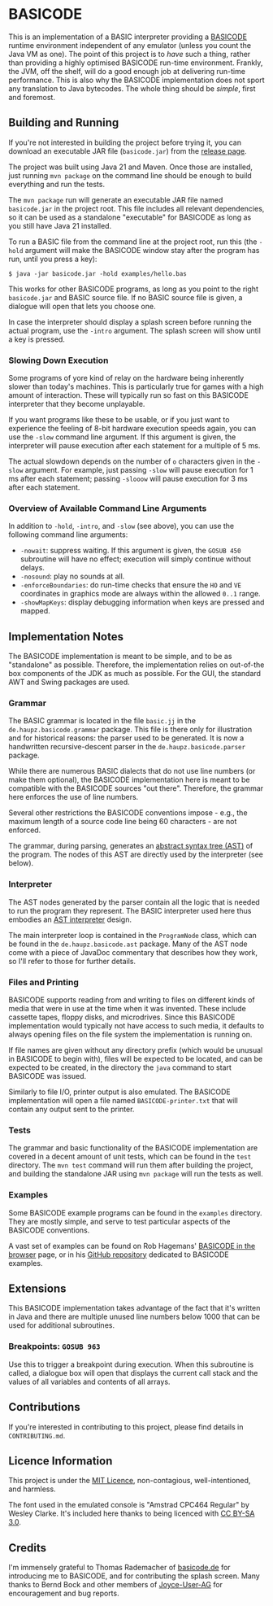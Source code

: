 # BASICODE

This is an implementation of a BASIC interpreter providing a [BASICODE](https://en.wikipedia.org/wiki/BASICODE)
runtime environment independent of any emulator (unless you count the Java VM as
one). The point of this project is to _have_ such a thing, rather than 
providing a highly optimised BASICODE run-time environment. Frankly, the JVM,
off the shelf, will do a good enough job at delivering run-time performance. 
This is also why the BASICODE implementation does not sport any translation 
to Java bytecodes. The whole thing should be _simple_, first and foremost.

## Building and Running

If you're not interested in building the project before trying it, you can 
download an executable JAR file (`basicode.jar`) from the
[release page](https://github.com/mhaupt/basicode/releases).

The project was built using Java 21 and Maven. Once those are installed, just 
running `mvn package` on the command line should be enough to build 
everything and run the tests.

The `mvn package` run will generate an executable JAR file named
`basicode.jar` in the project root. This file includes all relevant 
dependencies, so it can be used as a standalone "executable" for BASICODE as
long as you still have Java 21 installed.

To run a BASIC file from the command line at the project root, run this (the 
`-hold` argument will make the BASICODE window stay after the program has 
run, until you press a key):

```
$ java -jar basicode.jar -hold examples/hello.bas 
```

This works for other BASICODE programs, as long as you point to the right 
`basicode.jar` and BASIC source file. If no BASIC source file is given, a 
dialogue will open that lets you choose one.

In case the interpreter should display a splash screen before running the 
actual program, use the `-intro` argument. The splash screen will show until 
a key is pressed.

### Slowing Down Execution

Some programs of yore kind of relay on the hardware being inherently slower 
than today's machines. This is particularly true for games with a high 
amount of interaction. These will typically run so fast on this BASICODE 
interpreter that they become unplayable.

If you want programs like these to be usable, or if you just want to 
experience the feeling of 8-bit hardware execution speeds again, you can use 
the `-slow` command line argument. If this argument is given, the 
interpreter will pause execution after each statement for a multiple of 5 ms.

The actual slowdown depends on the number of `o` characters given in the 
`-slow` argument. For example, just passing `-slow` will pause execution for 
1 ms after each statement; passing `-slooow` will pause execution for 3 ms after
each statement.

### Overview of Available Command Line Arguments

In addition to `-hold`, `-intro`, and `-slow` (see above), you can use the 
following command line arguments:

*   `-nowait`: suppress waiting. If this argument is given, the `GOSUB 450` 
    subroutine will have no effect; execution will simply continue without 
    delays.
*   `-nosound`: play no sounds at all.
*   `-enforceBoundaries`: do run-time checks that ensure the `HO` and `VE` 
    coordinates in graphics mode are always within the allowed `0..1` range.
*   `-showMapKeys`: display debugging information when keys are pressed and 
    mapped.

## Implementation Notes

The BASICODE implementation is meant to be simple, and to be as "standalone" 
as possible. Therefore, the implementation relies on out-of-the box 
components of the JDK as much as possible. For the GUI, the standard AWT and
Swing packages are used.

### Grammar

The BASIC grammar is located in the file `basic.jj` in the
`de.haupz.basicode.grammar` package. This file is there only for illustration 
and for historical reasons: the parser used to be generated. It is now a 
handwritten recursive-descent parser in the `de.haupz.basicode.parser` package.

While there are numerous BASIC dialects that do not use line numbers (or 
make them optional), the BASICODE implementation here is meant to be 
compatible with the BASICODE sources "out there". Therefore, the grammar 
here enforces the use of line numbers.

Several other restrictions the BASICODE conventions impose - e.g., the 
maximum length of a source code line being 60 characters - are not enforced.

The grammar, during parsing, generates an [abstract syntax tree (AST)](https://en.wikipedia.org/wiki/Abstract_syntax_tree)
of the program. The nodes of this AST are directly used by the interpreter 
(see below).

### Interpreter

The AST nodes generated by the parser contain all the logic that is needed 
to run the program they represent. The BASIC interpreter used here thus 
embodies an [AST interpreter](https://en.wikipedia.org/wiki/Interpreter_(computing)#Abstract_syntax_tree_interpreters)
design.

The main interpreter loop is contained in the `ProgramNode` class, which can 
be found in the `de.haupz.basicode.ast` package. Many of the AST node 
come with a piece of JavaDoc commentary that describes how they work, so 
I'll refer to those for further details.

### Files and Printing

BASICODE supports reading from and writing to files on different kinds of 
media that were in use at the time when it was invented. These include 
cassette tapes, floppy disks, and microdrives. Since this BASICODE 
implementation would typically not have access to such media, it defaults to 
always opening files on the file system the implementation is running on.

If file names are given without any directory prefix (which would be unusual 
in BASICODE to begin with), files will be expected to be located, and can be 
expected to be created, in the directory the `java` command to start 
BASICODE was issued.

Similarly to file I/O, printer output is also emulated. The BASICODE 
implementation will open a file named `BASICODE-printer.txt` that will 
contain any output sent to the printer.

### Tests

The grammar and basic functionality of the BASICODE implementation are 
covered in a decent amount of unit tests, which can be found in the `test` 
directory. The `mvn test` command will run them after building the project, 
and building the standalone JAR using `mvn package` will run the tests as 
well.

### Examples

Some BASICODE example programs can be found in the `examples` directory. 
They are mostly simple, and serve to test particular aspects of the BASICODE 
conventions.

A vast set of examples can be found on Rob Hagemans' [BASICODE in the browser](http://robhagemans.github.io/basicode/)
page, or in his [GitHub repository](https://github.com/robhagemans/basicode) 
dedicated to BASICODE examples.

## Extensions

This BASICODE implementation takes advantage of the fact that it's written in
Java and there are multiple unused line numbers below 1000 that can be used 
for additional subroutines.

### Breakpoints: `GOSUB 963`

Use this to trigger a breakpoint during execution. When this subroutine is 
called, a dialogue box will open that displays the current call stack and 
the values of all variables and contents of all arrays.

## Contributions

If you're interested in contributing to this project, please find details in 
`CONTRIBUTING.md`.

## Licence Information

This project is under the [MIT Licence](https://mit-license.org/), 
non-contagious, well-intentioned, and harmless.

The font used in the emulated console is "Amstrad CPC464 Regular" by Wesley 
Clarke. It's included here thanks to being licenced with [CC BY-SA 3.0](https://creativecommons.org/licenses/by-sa/3.0/).

## Credits

I'm immensely grateful to Thomas Rademacher of [basicode.de](https://basicode.de/)
for introducing me to BASICODE, and for contributing the splash screen. Many 
thanks to Bernd Bock and other members of [Joyce-User-AG](https://joyce.de/) 
for encouragement and bug reports.
